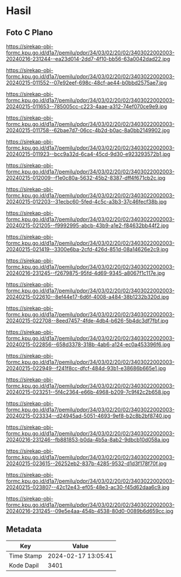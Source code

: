 # Hasil

## Foto C Plano

https://sirekap-obj-formc.kpu.go.id/d1a7/pemilu/pdpr/34/03/02/20/02/3403022002003-20240216-231244--ea23d014-2dd7-4f10-bb56-63a0042dad22.jpg

https://sirekap-obj-formc.kpu.go.id/d1a7/pemilu/pdpr/34/03/02/20/02/3403022002003-20240215-011552--07e92eef-698c-48cf-ae44-b0bbd2575ae7.jpg

https://sirekap-obj-formc.kpu.go.id/d1a7/pemilu/pdpr/34/03/02/20/02/3403022002003-20240215-011653--785005cc-c223-4aae-a312-74ef070ce9e9.jpg

https://sirekap-obj-formc.kpu.go.id/d1a7/pemilu/pdpr/34/03/02/20/02/3403022002003-20240215-011758--62bae7d7-06cc-4b2d-b0ac-8a0bb2149902.jpg

https://sirekap-obj-formc.kpu.go.id/d1a7/pemilu/pdpr/34/03/02/20/02/3403022002003-20240215-011923--bcc9a32d-6ca4-45cd-9d30-e923293572b1.jpg

https://sirekap-obj-formc.kpu.go.id/d1a7/pemilu/pdpr/34/03/02/20/02/3403022002003-20240215-012009--f1e0c80a-5632-45b2-8387-dff4f671cb2c.jpg

https://sirekap-obj-formc.kpu.go.id/d1a7/pemilu/pdpr/34/03/02/20/02/3403022002003-20240215-012203--31ecbc60-5fed-4c5c-a3b3-37c46fecf38b.jpg

https://sirekap-obj-formc.kpu.go.id/d1a7/pemilu/pdpr/34/03/02/20/02/3403022002003-20240215-021205--f9992995-abcb-43b9-a1e2-f84632bb44f2.jpg

https://sirekap-obj-formc.kpu.go.id/d1a7/pemilu/pdpr/34/03/02/20/02/3403022002003-20240215-021419--3300e6ba-2cfd-426d-851d-08a14626e2c9.jpg

https://sirekap-obj-formc.kpu.go.id/d1a7/pemilu/pdpr/34/03/02/20/02/3403022002003-20240216-231245--f2679875-95fd-4d69-9345-a8067f1c117e.jpg

https://sirekap-obj-formc.kpu.go.id/d1a7/pemilu/pdpr/34/03/02/20/02/3403022002003-20240215-022610--8ef44e17-6d6f-4008-a484-38b1232b320d.jpg

https://sirekap-obj-formc.kpu.go.id/d1a7/pemilu/pdpr/34/03/02/20/02/3403022002003-20240215-022708--8eed7457-4fde-4db4-b626-5b4dc3df7fbf.jpg

https://sirekap-obj-formc.kpu.go.id/d1a7/pemilu/pdpr/34/03/02/20/02/3403022002003-20240215-022856--658d3378-318b-4ab6-a124-ec0a453396f6.jpg

https://sirekap-obj-formc.kpu.go.id/d1a7/pemilu/pdpr/34/03/02/20/02/3403022002003-20240215-022949--f241f8cc-dfcf-484d-93b1-e38686b665e1.jpg

https://sirekap-obj-formc.kpu.go.id/d1a7/pemilu/pdpr/34/03/02/20/02/3403022002003-20240215-023251--5f4c2364-e66b-4968-b209-7c9f42c2b658.jpg

https://sirekap-obj-formc.kpu.go.id/d1a7/pemilu/pdpr/34/03/02/20/02/3403022002003-20240215-023334--d24945ad-5051-4693-9ef8-b2c8b2bf8740.jpg

https://sirekap-obj-formc.kpu.go.id/d1a7/pemilu/pdpr/34/03/02/20/02/3403022002003-20240216-231246--fb881853-b0da-4b5a-8ab2-9dbcb10d058a.jpg

https://sirekap-obj-formc.kpu.go.id/d1a7/pemilu/pdpr/34/03/02/20/02/3403022002003-20240215-023615--26252eb2-837b-4285-9532-d1d3f178f70f.jpg

https://sirekap-obj-formc.kpu.go.id/d1a7/pemilu/pdpr/34/03/02/20/02/3403022002003-20240215-023807--42c12e43-ef05-48e3-ac30-f45d62daa6c9.jpg

https://sirekap-obj-formc.kpu.go.id/d1a7/pemilu/pdpr/34/03/02/20/02/3403022002003-20240216-231245--09e5e4aa-454b-4538-80d0-0089b6d659cc.jpg


## Metadata

| Key        | Value               |
| ---------- | ------------------- |
| Time Stamp | 2024-02-17 13:05:41 |
| Kode Dapil | 3401                |




